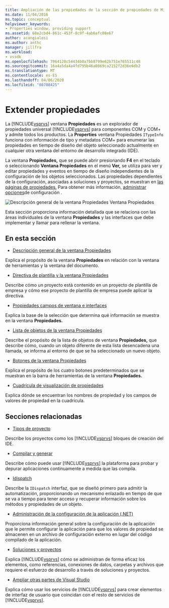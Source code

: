 ```yaml
---
title: Ampliación de las propiedades de la sección de propiedades de Microsoft Docs
ms.date: 11/04/2016
ms.topic: conceptual
helpviewer_keywords:
- Properties window, providing support
ms.assetid: 68e2cbd4-861c-453f-8c9f-4ab6afc80e67
author: acangialosi
ms.author: anthc
manager: jillfra
ms.workload:
- vssdk
ms.openlocfilehash: 7064128c54434b0a7bb8799e62b751e765511c48
ms.sourcegitcommit: 16a4a5da4a4fd795b46a0869ca2152f2d36e6db2
ms.translationtype: MT
ms.contentlocale: es-ES
ms.lasthandoff: 04/06/2020
ms.locfileid: "80708425"
---
```

# <a name="extend-properties"></a>Extender propiedades
La [!INCLUDE[vsprvs](../../code-quality/includes/vsprvs_md.md)] ventana **Propiedades** es un explorador de propiedades universal [!INCLUDE[vsprvs](../../code-quality/includes/vsprvs_md.md)] para componentes COM y COM+ y admite todos los productos. La **Properties** ventana Propiedades `ITypeInfo` funciona con información de tipo y metadatos COM+ para enumerar las propiedades en tiempo de diseño del objeto seleccionado actualmente en cualquier otra ventana del entorno de desarrollo integrado (IDE).

 La ventana **Propiedades,** que se puede abrir presionando **F4** en el teclado o seleccionando **Ventana Propiedades** en el menú **Ver,** se utiliza para ver y editar propiedades y eventos en tiempo de diseño independientes de la configuración de los objetos seleccionados. Las propiedades dependientes de la configuración, asociadas a soluciones y proyectos, se muestran en [las páginas de propiedades.](../../extensibility/internals/property-pages.md) Para obtener más información, [administrar opciones](../../extensibility/internals/managing-configuration-options.md)de configuración .

 ![Descripción general de la ventana Propiedades](../../extensibility/internals/media/vspropertieswindow.png "vsPropertiesWindow") Ventana Propiedades

 Esta sección proporciona información detallada que se relaciona con las áreas individuales de la ventana **Propiedades** y las interfaces que debe implementar y llamar para rellenar la ventana.

## <a name="in-this-section"></a>En esta sección
- [Descripción general de la ventana Propiedades](../../extensibility/internals/properties-window-overview.md)

 Explica el propósito de la ventana **Propiedades** en relación con la ventana de herramientas y la ventana del documento.

- [Directiva de plantilla y la ventana Propiedades](../../extensibility/internals/template-policy-and-the-properties-window.md)

 Describe cómo un proyecto está contenido en un proyecto de plantilla de empresa y cómo ese proyecto de plantilla de empresa puede aplicar la directiva.

- [Propiedades campos de ventana e interfaces](../../extensibility/internals/properties-window-fields-and-interfaces.md)

 Explica la base de la selección que determina qué información se muestra en la ventana **Propiedades.**

- [Lista de objetos de la ventana Propiedades](../../extensibility/internals/properties-window-object-list.md)

 Describe el propósito de la lista de objetos de ventana **Propiedades,** que describe cómo, cuando un objeto diferente de esta lista desencadena una llamada, se informa al entorno de que se ha seleccionado un nuevo objeto.

- [Botones de la ventana Propiedades](../../extensibility/internals/properties-window-buttons.md)

 Explica el propósito de los cuatro botones predeterminados que se muestran en la barra de herramientas de la ventana **Propiedades.**

- [Cuadrícula de visualización de propiedades](../../extensibility/internals/properties-display-grid.md)

 Explica dónde se encuentran los nombres de propiedad y los campos de valores de propiedad en la cuadrícula.

## <a name="related-sections"></a>Secciones relacionadas
- [Tipos de proyecto](../../extensibility/internals/project-types.md)

 Describe los proyectos como los [!INCLUDE[vsprvs](../../code-quality/includes/vsprvs_md.md)] bloques de creación del IDE.

- [Compilar y generar](../../ide/compiling-and-building-in-visual-studio.md)

 Describe cómo puede usar [!INCLUDE[vsprvs](../../code-quality/includes/vsprvs_md.md)] la plataforma para probar y depurar aplicaciones continuamente a medida que las compila.

- [Idispatch](/previous-versions/windows/desktop/api/oaidl/nn-oaidl-idispatch)

 Describe la `IDispatch` interfaz, que se diseñó primero para admitir la automatización, proporcionando un mecanismo enlazado en tiempo de que se va a tiempo para tener acceso y recuperar información sobre los métodos y propiedades de un objeto.

- [Administración de la configuración de la aplicación (.NET)](../../ide/managing-application-settings-dotnet.md)

 Proporciona información general sobre la configuración de la aplicación que le permite configurar la aplicación para que los valores de propiedad se almacenen en un archivo de configuración externo en lugar del código compilado de la aplicación.

- [Soluciones y proyectos](../../ide/solutions-and-projects-in-visual-studio.md)

 Explica [!INCLUDE[vsprvs](../../code-quality/includes/vsprvs_md.md)] cómo se administran de forma eficaz los elementos, como referencias, conexiones de datos, carpetas y archivos que requiere el esfuerzo de desarrollo a través de soluciones y proyectos.

- [Ampliar otras partes de Visual Studio](../../extensibility/extending-other-parts-of-visual-studio.md)

 Explica cómo usar los servicios de [!INCLUDE[vsprvs](../../code-quality/includes/vsprvs_md.md)] para crear elementos de interfaz de usuario que coincidan con el resto de servicios de [!INCLUDE[vsprvs](../../code-quality/includes/vsprvs_md.md)].
